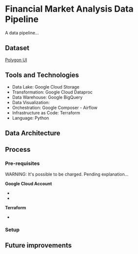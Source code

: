 # Financial Market Analysis Data Pipeline

A data pipeline...

## Dataset

[Polygon UI](https://polygon.io/)

## Tools and Technologies

- Data Lake: Google Cloud Storage
- Transformation: Google Cloud Dataproc
- Data Warehouse: Google BigQuery
- Data Visualization:
- Orchestration: Google Composer - Airflow
- Infrastructure as Code: Terraform
- Language: Python

## Data Architecture

## Process

### Pre-requisites

WARNING: It's possible to be charged. Pending explanation...

**Google Cloud Account**

-
-

**Terraform**

-

### Setup

## Future improvements
